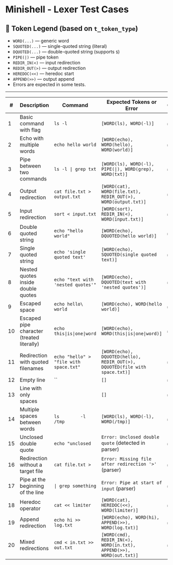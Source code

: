 # Minishell - Lexer Test Cases

## 📜 Token Legend (based on `t_token_type`)

- `WORD(...)` — generic word
- `SQUOTED(...)` — single-quoted string (literal)
- `DQUOTED(...)` — double-quoted string (supports `$`)
- `PIPE(|)` — pipe token
- `REDIR_IN(<)` — input redirection
- `REDIR_OUT(>)` — output redirection
- `HEREDOC(<<)` — heredoc start
- `APPEND(>>)` — output append
- Errors are expected in some tests.

---

| #  | Description                            | Command                                | Expected Tokens or Error                                                   | Checked |
|----|----------------------------------------|----------------------------------------|-----------------------------------------------------------------------------|---------|
| 1  | Basic command with flag                | `ls -l`                                | `[WORD(ls), WORD(-l)]`                                                     | ✅      |
| 2  | Echo with multiple words               | `echo hello world`                     | `[WORD(echo), WORD(hello), WORD(world)]`                                   | ✅      |
| 3  | Pipe between two commands              | `ls -l \| grep txt`                    | `[WORD(ls), WORD(-l), PIPE(\|), WORD(grep), WORD(txt)]`                     | ✅      |
| 4  | Output redirection                     | `cat file.txt > output.txt`           | `[WORD(cat), WORD(file.txt), REDIR_OUT(>), WORD(output.txt)]`             | ✅      |
| 5  | Input redirection                      | `sort < input.txt`                    | `[WORD(sort), REDIR_IN(<), WORD(input.txt)]`                              | ✅      |
| 6  | Double quoted string                   | `echo "hello world"`                  | `[WORD(echo), DQUOTED(hello world)]`                                       | ✅      |
| 7  | Single quoted string                   | `echo 'single quoted text'`           | `[WORD(echo), SQUOTED(single quoted text)]`                                | ✅      |
| 8  | Nested quotes inside double quotes     | `echo "text with 'nested quotes'"`    | `[WORD(echo), DQUOTED(text with 'nested quotes')]`                         | ✅      |
| 9  | Escaped space                          | `echo hello\ world`                   | `[WORD(echo), WORD(hello world)]`                                          | ✅      |
| 10 | Escaped pipe character (treated literally) | `echo this\|is\|one\|word`       | `[WORD(echo), WORD(this\|is\|one\|word)]`                                     | ✅      |
| 11 | Redirection with quoted filenames      | `echo "hello" > "file with space.txt"`| `[WORD(echo), DQUOTED(hello), REDIR_OUT(>), DQUOTED(file with space.txt)]` | ✅      |
| 12 | Empty line                             | ``                                     | `[]`                                                                       | ✅      |
| 13 | Line with only spaces                  | `    `                                 | `[]`                                                                       | ✅      |
| 14 | Multiple spaces between words          | `ls        -l       /tmp`             | `[WORD(ls), WORD(-l), WORD(/tmp)]`                                         | ✅      |
| 15 | Unclosed double quote                  | `echo "unclosed`                      | `Error: Unclosed double quote` (detected in parser)                        | ✅      |
| 16 | Redirection without a target file      | `cat file.txt >`                      | `Error: Missing file after redirection '>'` (parser)                       | ✅      |
| 17 | Pipe at the beginning of the line      | `\| grep something`                   | `Error: Pipe at start of input` (parser)                                   | ✅      |
| 18 | Heredoc operator                       | `cat << limiter`                      | `[WORD(cat), HEREDOC(<<), WORD(limiter)]`                                  | ✅      |
| 19 | Append redirection                     | `echo hi >> log.txt`                  | `[WORD(echo), WORD(hi), APPEND(>>), WORD(log.txt)]`                        | ✅      |
| 20 | Mixed redirections                     | `cmd < in.txt >> out.txt`             | `[WORD(cmd), REDIR_IN(<), WORD(in.txt), APPEND(>>), WORD(out.txt)]`        | ✅      |